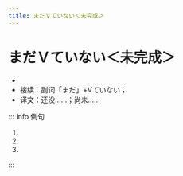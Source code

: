 ```yaml
---
title: まだＶていない＜未完成＞
---
```


# まだＶていない＜未完成＞

- <grammer-content sentence="意义：表示预计或应该进行的动作尚未进行，可以用作对**「もうVたか」**这一问句的否定性回答，意为将来有可能进行该动作。；" />
- 接续：副词「まだ」+Vていない；
- 译文：还没......；尚未......

::: info 例句

1. <grammer-content sentence="A: [銀行口座/ぎんこうこうざ]はもうスマホに**[登録/とうろく]しましたか**。" trans="您已经在手机上登录银行账号了么。" />
   <grammer-content sentence="B: いえ、まだ**していません**。" trans="没，还没有。" />
2. <grammer-content sentence="A: [王/おう]さんはもう**[来/き]ましたか**。" trans="小王他来了没。" />
   <grammer-content sentence="B: いえ、まだ**[来/き]ていません**。" trans="没呢。" />
3. <grammer-content sentence="[朝/あさ]からまだ[何/なん]も**[食/た]べていない**。" trans="从早上到这会儿我啥都没吃。" />

:::
